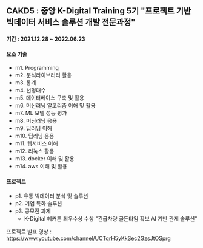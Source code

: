 ## CAKD5 : 중앙 K-Digital Training 5기 "프로젝트 기반 빅데이터 서비스 솔루션 개발 전문과정" 
#### 기간 : 2021.12.28 ~ 2022.06.23

#### 요소 기술

- m1. Programming
- m2. 분석라이브러리 활용
- m3. 통계
- m4. 선형대수
- m5. 데이터베이스 구축 및 활용
- m6. 머신러닝 알고리즘 이해 및 활용
- m7. ML 모델 성능 평가
- m8. 머닝러닝 응용
- m9. 딥러닝 이해 
- m10. 딥러닝 응용
- m11. 웹서비스 이해
- m12. 리눅스 활용
- m13. docker 이해 및 활용
- m14. aws 이해 및 활용

#### 프로젝트 

- p1. 유통 빅데이터 분석 및 솔루션
- p2. 기업 특화 솔루션
- p3. 공모전 과제
  - K-Digital 헤커톤 최우수상 수상 "긴급차량 골든타임 확보 AI 기반 관제 솔루션"

프로젝트 발표 영상 : https://www.youtube.com/channel/UCTqrH5yKkSec2GzsJtOSprg  
